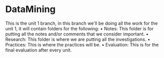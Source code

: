# DataMining

This is the unit 1 branch, in this branch we'll be doing all the work for the unit 1, it will contain folders for the following:
    • Notes: This folder is for putting all the notes and/or comments that we consider important.
    • Research: This folder is where we are putting all the investigations.
    • Practices: This is where the practices will be.
    • Evaluation: This is for the final evaluation after every unit.